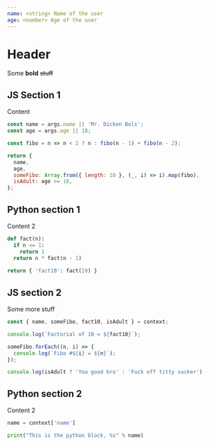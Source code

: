 ```yaml
---
name: <string> Name of the user
age: <number> Age of the user
---
```


# Header

Some **bold** ~~stuff~~

## JS Section 1
Content

```javascript
const name = args.name || 'Mr. Dicken Bols';
const age = args.age || 18;

const fibo = n => n < 2 ? n : fibo(n - 1) + fibo(n - 2);

return {
  name,
  age,
  someFibo: Array.from({ length: 10 }, (_, i) => i).map(fibo),
  isAdult: age >= 18,
};
```

## Python section 1
Content 2

```python
def fact(n):
  if n <= 1:
    return 1
  return n * fact(n - 1)
  
return { 'fact10': fact(10) }
```


## JS section 2
Some more stuff

```javascript
const { name, someFibo, fact10, isAdult } = context;

console.log(`Factorial of 10 = ${fact10}`);

someFibo.forEach((n, i) => {
  console.log(`Fibo #${i} = ${n}`);
});

console.log(isAdult ? 'You good bro' : 'Fuck off titty sucker')
```


## Python section 2
Content 2

```python
name = context['name']

print("This is the python block, %s" % name)
```

